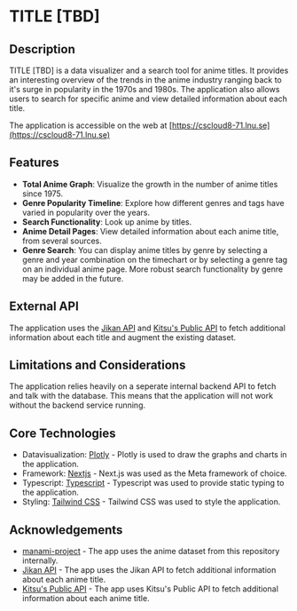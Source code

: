 # TITLE [TBD]

## Description

TITLE [TBD] is a data visualizer and a search tool for anime titles. It provides an interesting overview of the trends in the anime industry ranging back to it's surge in popularity in the 1970s and 1980s. The application also allows users to search for specific anime and view detailed information about each title.

The application is accessible on the web at [https://cscloud8-71.lnu.se](https://cscloud8-71.lnu.se)

## Features

- **Total Anime Graph**: Visualize the growth in the number of anime titles since 1975.
- **Genre Popularity Timeline**: Explore how different genres and tags have varied in popularity over the years.
- **Search Functionality**: Look up anime by titles.
- **Anime Detail Pages**: View detailed information about each anime title, from several sources.
- **Genre Search**: You can display anime titles by genre by selecting a genre and year combination on the timechart or by selecting a genre tag on an individual anime page.   More robust search functionality by genre may be added in the future.

## External API

The application uses the [Jikan API](https://jikan.moe/) and [Kitsu's Public API](https://kitsu.docs.apiary.io/) to fetch additional information about each title and augment the existing dataset.

## Limitations and Considerations

The application relies heavily on a seperate internal backend API to fetch and talk with the database. This means that the application will not work without the backend service running.

## Core Technologies

- Datavisualization: [Plotly](https://plotly.com/) - Plotly is used to draw the graphs and charts in the application.
- Framework: [Nextjs](https://nextjs.org/) - Next.js was used as the Meta framework of choice.
- Typescript: [Typescript](https://www.typescriptlang.org/) - Typescript was used to provide static typing to the application.
- Styling: [Tailwind CSS](https://tailwindcss.com/) - Tailwind CSS was used to style the application.

## Acknowledgements

- [manami-project](https://github.com/manami-project/anime-offline-database) - The app uses the anime dataset from this repository internally.
- [Jikan API](https://jikan.moe/) - The app uses the Jikan API to fetch additional information about each anime title.
- [Kitsu's Public API](https://kitsu.docs.apiary.io/) - The app uses Kitsu's Public API to fetch additional information about each anime title.
